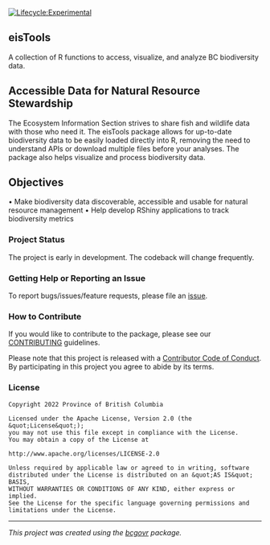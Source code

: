 <!-- Add a project state badge
See https://github.com/BCDevExchange/Our-Project-Docs/blob/master/discussion/projectstates.md
If you have bcgovr installed and you use RStudio, click the 'Insert BCDevex Badge' Addin. -->
[![Lifecycle:Experimental](https://img.shields.io/badge/Lifecycle-Experimental-339999)](https://github.com/bcgov/repomountie/blob/master/doc/lifecycle-badges.md)

## eisTools

A collection of R functions to access, visualize, and analyze BC biodiversity data.

## Accessible Data for Natural Resource Stewardship

The Ecosystem Information Section strives to share fish and wildlife data with those who need it. The eisTools package allows for up-to-date biodiversity data to be easily loaded directly into R, removing the need to understand APIs or download multiple files before your analyses. The package also helps visualize and process biodiversity data.

## Objectives

• Make biodiversity data discoverable, accessible and usable for natural resource management
• Help develop RShiny applications to track biodiversity metrics

### Project Status

The project is early in development. The codeback will change frequently.

### Getting Help or Reporting an Issue

To report bugs/issues/feature requests, please file an [issue](https://github.com/bcgov/eisTools/issues/).

### How to Contribute

If you would like to contribute to the package, please see our 
[CONTRIBUTING](CONTRIBUTING.md) guidelines.

Please note that this project is released with a [Contributor Code of Conduct](CODE_OF_CONDUCT.md). By participating in this project you agree to abide by its terms.

### License

```
Copyright 2022 Province of British Columbia

Licensed under the Apache License, Version 2.0 (the &quot;License&quot;);
you may not use this file except in compliance with the License.
You may obtain a copy of the License at

http://www.apache.org/licenses/LICENSE-2.0

Unless required by applicable law or agreed to in writing, software distributed under the License is distributed on an &quot;AS IS&quot; BASIS,
WITHOUT WARRANTIES OR CONDITIONS OF ANY KIND, either express or implied.
See the License for the specific language governing permissions and limitations under the License.
```

---
*This project was created using the [bcgovr](https://github.com/bcgov/bcgovr) package.* 
